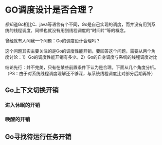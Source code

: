 # GO调度设计是否合理？

都知道Go相比C、java等语言有个不同，Go是自己实现的调度，而并没有用到系统的线程调度，同样也就没有用到线程调度的“时间片”等的概念。

曾经就有人问我一个问题：Go的调度设计合理吗？

这个问题其实主要关注的是Go的调度性能开销，要回答这个问题，需要从两个角度讨论：1）Go的调度性能开销有多少。2）Go的自身调度与系统的线程调度对比

结论先行：并不完美，只有在某些前置条件下认为是合理。下面从几个角度分析。（PS：由于对系统线程调度理解还不够深，与系统线程调度比对部分后期再补）

## Go上下文切换开销

### 进入休眠的开销
### 唤醒的开销

## Go寻找待运行任务开销